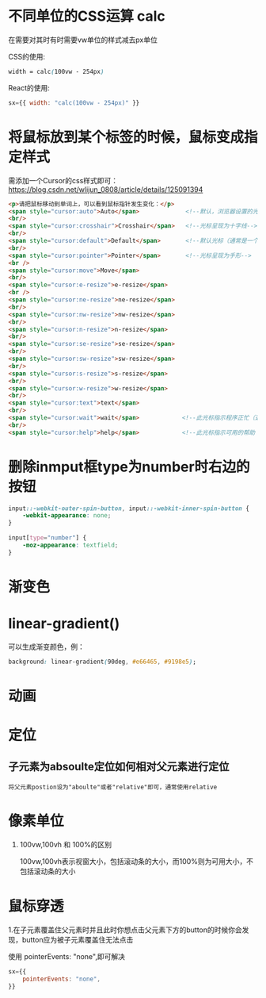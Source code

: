 # 不同单位的CSS运算 calc

在需要对其时有时需要vw单位的样式减去px单位

CSS的使用:

```css
width = calc(100vw - 254px)
```

React的使用:

```js
sx={{ width: "calc(100vw - 254px)" }}
```

# 将鼠标放到某个标签的时候，鼠标变成指定样式

需添加一个Cursor的css样式即可：<https://blog.csdn.net/wlijun_0808/article/details/125091394>

```html
<p>请把鼠标移动到单词上，可以看到鼠标指针发生变化：</p>
<span style="cursor:auto">Auto</span>             <!--默认，浏览器设置的光标-->
<br/>
<span style="cursor:crosshair">Crosshair</span>   <!--光标呈现为十字线-->
<br/>
<span style="cursor:default">Default</span>       <!--默认光标（通常是一个箭头）-->
<br/>
<span style="cursor:pointer">Pointer</span>       <!--光标呈现为手形-->
<br />
<span style="cursor:move">Move</span>
<br/>
<span style="cursor:e-resize">e-resize</span>
<br />
<span style="cursor:ne-resize">ne-resize</span>
<br/>
<span style="cursor:nw-resize">nw-resize</span>
<br/>
<span style="cursor:n-resize">n-resize</span>
<br/>
<span style="cursor:se-resize">se-resize</span>
<br/>
<span style="cursor:sw-resize">sw-resize</span>
<br/>
<span style="cursor:s-resize">s-resize</span>
<br/>
<span style="cursor:w-resize">w-resize</span>
<br/>
<span style="cursor:text">text</span>
<br/>
<span style="cursor:wait">wait</span>            <!--此光标指示程序正忙（通常是一只表或沙漏）-->
<br/>
<span style="cursor:help">help</span>            <!--此光标指示可用的帮助（通常是一个问号或一个气球）-->
```

# 删除inmput框type为number时右边的按钮

```css
input::-webkit-outer-spin-button, input::-webkit-inner-spin-button {
    -webkit-appearance: none;
}
 
input[type="number"] {
    -moz-appearance: textfield;
}
```

# 渐变色

# linear-gradient()

可以生成渐变颜色，例：

```css
background: linear-gradient(90deg, #e66465, #9198e5);
```

# 动画

# 定位

## 子元素为absoulte定位如何相对父元素进行定位

`将父元素postion设为"aboulte"或者"relative"即可，通常使用relative`

# 像素单位

1.  100vw,100vh 和 100%的区别

    100vw,100vh表示视窗大小，包括滚动条的大小，而100%则为可用大小，不包括滚动条的大小

# 鼠标穿透

1.在子元素覆盖住父元素时并且此时你想点击父元素下方的button的时候你会发现，button应为被子元素覆盖住无法点击

&#x9;使用 pointerEvents: "none",即可解决

```javascriptreact
sx={{
	pointerEvents: "none",
}}
```

